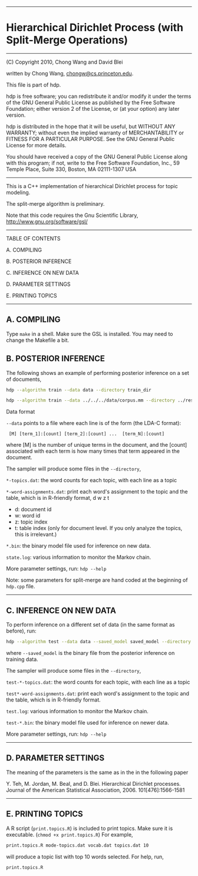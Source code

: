 **********************************************************************
# Hierarchical Dirichlet Process (with Split-Merge Operations)
**********************************************************************

(C) Copyright 2010, Chong Wang and David Blei

written by Chong Wang, chongw@cs.princeton.edu.

This file is part of hdp.

hdp is free software; you can redistribute it and/or modify it under the terms
of the GNU General Public License as published by the Free Software Foundation;
either version 2 of the License, or (at your option) any later version.

hdp is distributed in the hope that it will be useful, but WITHOUT ANY WARRANTY;
without even the implied warranty of MERCHANTABILITY or FITNESS FOR A PARTICULAR
PURPOSE.  See the GNU General Public License for more details.

You should have received a copy of the GNU General Public License along with
this program; if not, write to the Free Software Foundation, Inc., 59 Temple
Place, Suite 330, Boston, MA 02111-1307 USA


-----------------------------------------------------------------------------------------

This is a C++ implementation of hierarchical Dirichlet process for topic modeling. 

The split-merge algorithm is preliminary.

Note that this code requires the Gnu Scientific Library, http://www.gnu.org/software/gsl/

-----------------------------------------------------------------------------------------


TABLE OF CONTENTS


A. COMPILING

B. POSTERIOR INFERENCE

C. INFERENCE ON NEW DATA

D. PARAMETER SETTINGS

E. PRINTING TOPICS

-----------------------------------------------------------------------------------------


## A. COMPILING

Type `make` in a shell. Make sure the GSL is installed. You may need to change
the Makefile a bit.


## B. POSTERIOR INFERENCE

The following shows an example of performing posterior inference on a set of documents,

```bash
hdp --algorithm train --data data --directory train_dir

hdp --algorithm train --data ../../../data/corpus.mm --directory ../results/ --random_seed 123 --max_iter 5000
```

Data format

`--data` points to a file where each line is of the form (the LDA-C format):

     [M] [term_1]:[count] [term_2]:[count] ...  [term_N]:[count]

where [M] is the number of unique terms in the document, and the
[count] associated with each term is how many times that term appeared
in the document. 

The sampler will produce some files in the `--directory`,

`*-topics.dat`: the word counts for each topic, with each line as a topic

`*-word-assignments.dat`: print each word's assignment to the topic and the table,
which is in R-friendly format,
d w z t

- d: document id
- w: word id
- z: topic index
- t: table index (only for document level. If you only analyze the topics, this is irrelevant.)

`*.bin`: the binary model file used for inference on new data.

`state.log`: various information to monitor the Markov chain.

More parameter settings, run:
`hdp --help`

Note: some parameters for split-merge are hand coded at the beginning of `hdp.cpp`
file.

-----------------------------------------------------------------------------------------

## C. INFERENCE ON NEW DATA

To perform inference on a different set of data (in the same format as before), run:

```bash
hdp --algorithm test --data data --saved_model saved_model --directory test_dir
```

where `--saved_model` is the binary file from the posterior inference on training data.
     
The sampler will produce some files in the `--directory`,

`test-*-topics.dat`: the word counts for each topic, with each line as a topic

`test*-word-assignments.dat`: print each word's assignment to the topic and the table,
which is in R-friendly format.

`test.log`: various information to monitor the Markov chain.

`test-*.bin`: the binary model file used for inference on newer data.

More parameter settings, run:
`hdp --help`

-----------------------------------------------------------------------------------------


## D. PARAMETER SETTINGS

The meaning of the parameters is the same as in the in the following paper

Y. Teh, M. Jordan, M. Beal, and D. Blei. Hierarchical Dirichlet processes.
Journal of the American Statistical Association, 2006. 101[476]:1566-1581

-----------------------------------------------------------------------------------------

## E. PRINTING TOPICS

A R script (`print.topics.R`) is included to print topics. Make sure it is
executable. (`chmod +x print.topics.R`) For example,

```bash
print.topics.R mode-topics.dat vocab.dat topics.dat 10
```

will produce a topic list with top 10 words selected. For help, run,

`print.topics.R`